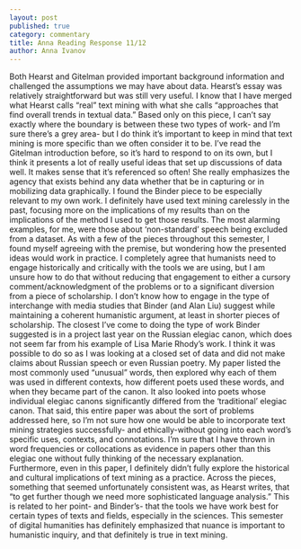 ```yaml
---
layout: post
published: true
category: commentary
title: Anna Reading Response 11/12
author: Anna Ivanov
---
```

Both Hearst and Gitelman provided important background information and challenged the assumptions we may have about data. Hearst’s essay was relatively straightforward but was still very useful. I know that I have merged what Hearst calls “real” text mining with what she calls “approaches that find overall trends in textual data.” Based only on this piece, I can’t say exactly where the boundary is between these two types of work- and I’m sure there’s a grey area- but I do think it’s important to keep in mind that text mining is more specific than we often consider it to be. I’ve read the Gitelman introduction before, so it’s hard to respond to on its own, but I think it presents a lot of really useful ideas that set up discussions of data well. It makes sense that it’s referenced so often! She really emphasizes the agency that exists behind any data whether that be in capturing or in mobilizing data graphically. 
	I found the Binder piece to be especially relevant to my own work. I definitely have used text mining carelessly in the past, focusing more on the implications of my results than on the implications of the method I used to get those results. The most alarming examples, for me, were those about ‘non-standard’ speech being excluded from a dataset. 
	As with a few of the pieces throughout this semester, I found myself agreeing with the premise, but wondering how the presented ideas would work in practice. I completely agree that humanists need to engage historically and critically with the tools we are using, but I am unsure how to do that without reducing that engagement to either a cursory comment/acknowledgment of the problems or to a significant diversion from a piece of scholarship. I don’t know how to engage in the type of interchange with media studies that Binder (and Alan Liu) suggest while maintaining a coherent humanistic argument, at least in shorter pieces of scholarship.
	The closest I’ve come to doing the type of work Binder suggested is in a project last year on the Russian elegiac canon, which does not seem far from his example of Lisa Marie Rhody’s work. I think it was possible to do so as I was looking at a closed set of data and did not make claims about Russian speech or even Russian poetry. My paper listed the most commonly used “unusual” words, then explored why each of them was used in different contexts, how different poets used these words, and when they became part of the canon. It also looked into poets whose individual elegiac canons significantly differed from the ‘traditional’ elegiac canon. That said, this entire paper was about the sort of problems addressed here, so I’m not sure how one would be able to incorporate text mining strategies successfully- and ethically-without going into each word’s specific uses, contexts, and connotations. I’m sure that I have thrown in word frequencies or collocations as evidence in papers other than this elegiac one without fully thinking of the necessary explanation. Furthermore, even in this paper, I definitely didn’t fully explore the historical and cultural implications of text mining as a practice.
	Across the pieces, something that seemed unfortunately consistent was, as Hearst writes, that “to get further though we need more sophisticated language analysis.” This is related to her point- and Binder’s- that the tools we have work best for certain types of texts and fields, especially in the sciences. This semester of digital humanities has definitely emphasized that nuance is important to humanistic inquiry, and that definitely is true in text mining. 

